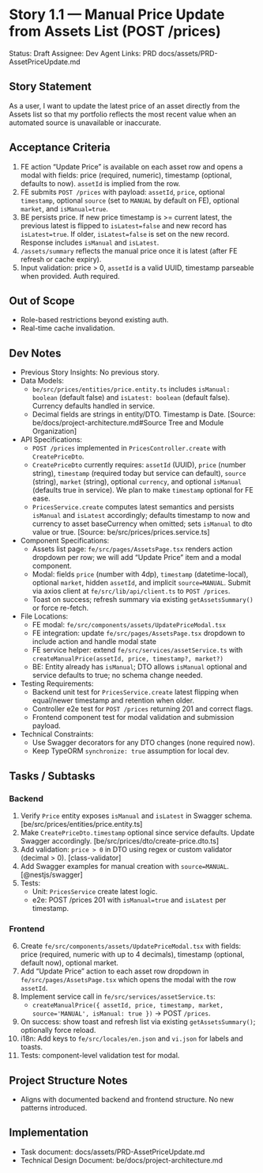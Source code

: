 # Story 1.1 — Manual Price Update from Assets List (POST /prices)

Status: Draft
Assignee: Dev Agent
Links: PRD docs/assets/PRD-AssetPriceUpdate.md

## Story Statement
As a user, I want to update the latest price of an asset directly from the Assets list so that my portfolio reflects the most recent value when an automated source is unavailable or inaccurate.

## Acceptance Criteria
1. FE action “Update Price” is available on each asset row and opens a modal with fields: price (required, numeric), timestamp (optional, defaults to now). `assetId` is implied from the row.
2. FE submits `POST /prices` with payload: `assetId`, `price`, optional `timestamp`, optional `source` (set to `MANUAL` by default on FE), optional `market`, and `isManual=true`.
3. BE persists price. If new price timestamp is >= current latest, the previous latest is flipped to `isLatest=false` and new record has `isLatest=true`. If older, `isLatest=false` is set on the new record. Response includes `isManual` and `isLatest`.
4. `/assets/summary` reflects the manual price once it is latest (after FE refresh or cache expiry).
5. Input validation: price > 0, `assetId` is a valid UUID, timestamp parseable when provided. Auth required.

## Out of Scope
- Role-based restrictions beyond existing auth.
- Real-time cache invalidation.

## Dev Notes
- Previous Story Insights: No previous story.
- Data Models:
  - `be/src/prices/entities/price.entity.ts` includes `isManual: boolean` (default false) and `isLatest: boolean` (default false). Currency defaults handled in service.
  - Decimal fields are strings in entity/DTO. Timestamp is Date.
  [Source: be/docs/project-architecture.md#Source Tree and Module Organization]
- API Specifications:
  - `POST /prices` implemented in `PricesController.create` with `CreatePriceDto`.
  - `CreatePriceDto` currently requires: `assetId` (UUID), `price` (number string), `timestamp` (required today but service can default), `source` (string), `market` (string), optional `currency`, and optional `isManual` (defaults true in service). We plan to make `timestamp` optional for FE ease.
  - `PricesService.create` computes latest semantics and persists `isManual` and `isLatest` accordingly; defaults timestamp to now and currency to asset baseCurrency when omitted; sets `isManual` to dto value or true.
  [Source: be/src/prices/prices.service.ts]
- Component Specifications:
  - Assets list page: `fe/src/pages/AssetsPage.tsx` renders action dropdown per row; we will add “Update Price” item and a modal component.
  - Modal: fields `price` (number with 4dp), `timestamp` (datetime-local), optional `market`, hidden `assetId`, and implicit `source=MANUAL`. Submit via axios client at `fe/src/lib/api/client.ts` to `POST /prices`.
  - Toast on success; refresh summary via existing `getAssetsSummary()` or force re-fetch.
- File Locations:
  - FE modal: `fe/src/components/assets/UpdatePriceModal.tsx`
  - FE integration: update `fe/src/pages/AssetsPage.tsx` dropdown to include action and handle modal state
  - FE service helper: extend `fe/src/services/assetService.ts` with `createManualPrice(assetId, price, timestamp?, market?)`
  - BE: Entity already has `isManual`; DTO allows `isManual` optional and service defaults to true; no schema change needed.
- Testing Requirements:
  - Backend unit test for `PricesService.create` latest flipping when equal/newer timestamp and retention when older.
  - Controller e2e test for `POST /prices` returning 201 and correct flags.
  - Frontend component test for modal validation and submission payload.
- Technical Constraints:
  - Use Swagger decorators for any DTO changes (none required now).
  - Keep TypeORM `synchronize: true` assumption for local dev.

## Tasks / Subtasks

### Backend
1. Verify `Price` entity exposes `isManual` and `isLatest` in Swagger schema. [be/src/prices/entities/price.entity.ts]
2. Make `CreatePriceDto.timestamp` optional since service defaults. Update Swagger accordingly. [be/src/prices/dto/create-price.dto.ts]
3. Add validation: `price > 0` in DTO using regex or custom validator (decimal > 0). [class-validator]
4. Add Swagger examples for manual creation with `source=MANUAL`. [@nestjs/swagger]
5. Tests:
   - Unit: `PricesService` create latest logic.
   - e2e: POST /prices 201 with `isManual=true` and `isLatest` per timestamp.

### Frontend
6. Create `fe/src/components/assets/UpdatePriceModal.tsx` with fields: price (required, numeric with up to 4 decimals), timestamp (optional, default now), optional market.
7. Add “Update Price” action to each asset row dropdown in `fe/src/pages/AssetsPage.tsx` which opens the modal with the row `assetId`.
8. Implement service call in `fe/src/services/assetService.ts`:
   - `createManualPrice({ assetId, price, timestamp, market, source='MANUAL', isManual: true })` → POST `/prices`.
9. On success: show toast and refresh list via existing `getAssetsSummary()`; optionally force reload.
10. i18n: Add keys to `fe/src/locales/en.json` and `vi.json` for labels and toasts.
11. Tests: component-level validation test for modal.

## Project Structure Notes
- Aligns with documented backend and frontend structure. No new patterns introduced.

## Implementation
- Task document: docs/assets/PRD-AssetPriceUpdate.md
- Technical Design Document: be/docs/project-architecture.md


